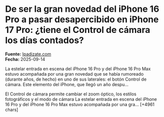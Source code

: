 # De ser la gran novedad del iPhone 16 Pro a pasar desapercibido en iPhone 17 Pro: ¿tiene el Control de cámara los días contados?

**Fuente:** [Ipadizate.com](https://ipadizate.com/iphone/de-ser-la-gran-novedad-del-iphone-16-pro-a-pasar-desapercibido-en-iphone-17-pro-tiene-el-control-de-camara-los-dias-contados)  
**Fecha:** 2025-09-14

La estelar entrada en escena del iPhone 16 Pro y del iPhone 16 Pro Max estuvo acompañada por una gran novedad que se había rumoreado (durante años, de hecho) en uno de sus laterales: el botón Control de cámara. Este elemento del iPhone, que llegó un año despu…

El Control de cámara permite cambiar el zoom óptico, los estilos fotográficos y el modo de cámara
La estelar entrada en escena del iPhone 16 Pro y del iPhone 16 Pro Max estuvo acompañada por una gra… [+4961 chars]
